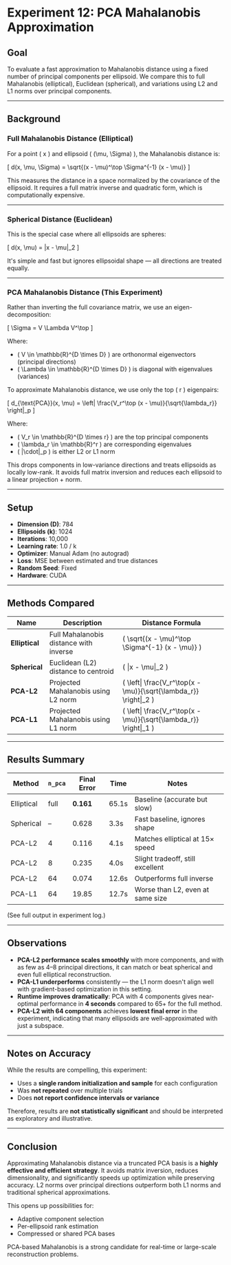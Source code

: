 # Experiment 12: PCA Mahalanobis Approximation 

## Goal

To evaluate a fast approximation to Mahalanobis distance using a fixed number of principal components per ellipsoid. We compare this to full Mahalanobis (elliptical), Euclidean (spherical), and variations using L2 and L1 norms over principal components.

---

## Background

### Full Mahalanobis Distance (Elliptical)

For a point \( x \) and ellipsoid \( (\mu, \Sigma) \), the Mahalanobis distance is:

\[
d(x, \mu, \Sigma) = \sqrt{(x - \mu)^\top \Sigma^{-1} (x - \mu)}
\]

This measures the distance in a space normalized by the covariance of the ellipsoid. It requires a full matrix inverse and quadratic form, which is computationally expensive.

---

### Spherical Distance (Euclidean)

This is the special case where all ellipsoids are spheres:

\[
d(x, \mu) = \|x - \mu\|_2
\]

It's simple and fast but ignores ellipsoidal shape — all directions are treated equally.

---

### PCA Mahalanobis Distance (This Experiment)

Rather than inverting the full covariance matrix, we use an eigen-decomposition:

\[
\Sigma = V \Lambda V^\top
\]

Where:
- \( V \in \mathbb{R}^{D \times D} \) are orthonormal eigenvectors (principal directions)
- \( \Lambda \in \mathbb{R}^{D \times D} \) is diagonal with eigenvalues (variances)

To approximate Mahalanobis distance, we use only the top \( r \) eigenpairs:

\[
d_{\text{PCA}}(x, \mu) = \left\| \frac{V_r^\top (x - \mu)}{\sqrt{\lambda_r}} \right\|_p
\]

Where:
- \( V_r \in \mathbb{R}^{D \times r} \) are the top principal components
- \( \lambda_r \in \mathbb{R}^r \) are corresponding eigenvalues
- \( \|\cdot\|_p \) is either L2 or L1 norm

This drops components in low-variance directions and treats ellipsoids as locally low-rank. It avoids full matrix inversion and reduces each ellipsoid to a linear projection + norm.

---

## Setup

- **Dimension (D)**: 784  
- **Ellipsoids (k)**: 1024  
- **Iterations**: 10,000  
- **Learning rate**: 1.0 / k  
- **Optimizer**: Manual Adam (no autograd)  
- **Loss**: MSE between estimated and true distances  
- **Random Seed**: Fixed  
- **Hardware**: CUDA

---

## Methods Compared

| Name        | Description                               | Distance Formula |
|-------------|-------------------------------------------|------------------|
| **Elliptical** | Full Mahalanobis distance with inverse      | \( \sqrt{(x - \mu)^\top \Sigma^{-1} (x - \mu)} \) |
| **Spherical**  | Euclidean (L2) distance to centroid         | \( \|x - \mu\|_2 \) |
| **PCA-L2**      | Projected Mahalanobis using L2 norm         | \( \left\| \frac{V_r^\top(x - \mu)}{\sqrt{\lambda_r}} \right\|_2 \) |
| **PCA-L1**      | Projected Mahalanobis using L1 norm         | \( \left\| \frac{V_r^\top(x - \mu)}{\sqrt{\lambda_r}} \right\|_1 \) |

---

## Results Summary

| Method     | `n_pca` | Final Error | Time   | Notes                                |
|------------|---------|-------------|--------|--------------------------------------|
| Elliptical | full    | **0.161**   | 65.1s  | Baseline (accurate but slow)         |
| Spherical  | –       | 0.628       | 3.3s   | Fast baseline, ignores shape         |
| PCA-L2     | 4       | 0.116       | 4.1s   | Matches elliptical at 15× speed      |
| PCA-L2     | 8       | 0.235       | 4.0s   | Slight tradeoff, still excellent     |
| PCA-L2     | 64      | 0.074       | 12.6s  | Outperforms full inverse             |
| PCA-L1     | 64      | 19.85       | 12.7s  | Worse than L2, even at same size     |

(See full output in experiment log.)

---

## Observations

- **PCA-L2 performance scales smoothly** with more components, and with as few as 4–8 principal directions, it can match or beat spherical and even full elliptical reconstruction.
- **PCA-L1 underperforms** consistently — the L1 norm doesn't align well with gradient-based optimization in this setting.
- **Runtime improves dramatically**: PCA with 4 components gives near-optimal performance in **4 seconds** compared to 65+ for the full method.
- **PCA-L2 with 64 components** achieves **lowest final error** in the experiment, indicating that many ellipsoids are well-approximated with just a subspace.

---

## Notes on Accuracy

While the results are compelling, this experiment:

- Uses a **single random initialization and sample** for each configuration
- Was **not repeated** over multiple trials
- Does **not report confidence intervals or variance**

Therefore, results are **not statistically significant** and should be interpreted as exploratory and illustrative.

---

## Conclusion

Approximating Mahalanobis distance via a truncated PCA basis is a **highly effective and efficient strategy**. It avoids matrix inversion, reduces dimensionality, and significantly speeds up optimization while preserving accuracy. L2 norms over principal directions outperform both L1 norms and traditional spherical approximations.

This opens up possibilities for:

- Adaptive component selection
- Per-ellipsoid rank estimation
- Compressed or shared PCA bases

PCA-based Mahalanobis is a strong candidate for real-time or large-scale reconstruction problems.

